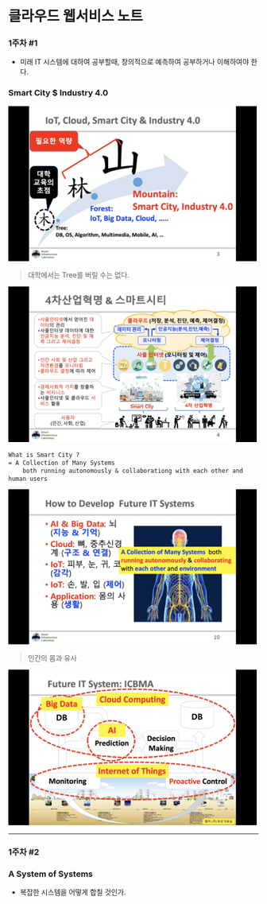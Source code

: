# 클라우드 웹서비스 노트
### 1주차 #1

- 미래 IT 시스템에 대하여 공부할때, 창의적으로 예측하여 공부하거나 이해하여야 한다. 

### Smart City $ Industry 4.0
<img src="Screenshot 2023-08-30 at 11.18.37 PM.png" alt="전체그림" width="500">

> 대학에서는 Tree를 버릴 수는 없다.

<img src="Screenshot 2023-08-30 at 11.21.21 PM.png" alt="전체그림" width="500">

<br>

```
What is Smart City ?
= A Collection of Many Systems
    both running autonomously & collaborationg with each other and human users
```
<img src="Screenshot 2023-08-30 at 11.33.23 PM.png" alt="전체그림" width="500">

> 인간의 몸과 유사

<img src="Screenshot 2023-08-30 at 11.37.33 PM.png" alt="전체그림" width="500">

---
### 1주차 #2 

### A System of Systems
- 복잡한 시스템을 어떻게 합칠 것인가.







